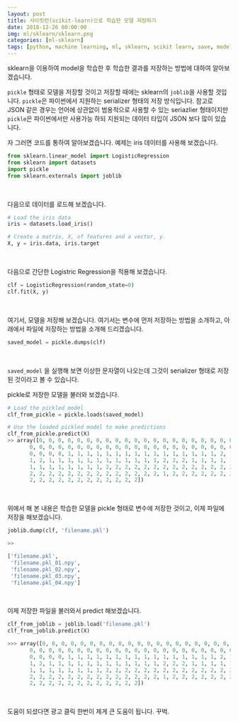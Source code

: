 ```yaml
---
layout: post
title: 사이킷런(scikit-learn)으로 학습한 모델 저장하기 
date: 2018-12-26 00:00:00
img: ml/sklearn/sklearn.png
categories: [ml-sklearn] 
tags: [python, machine learning, ml, sklearn, scikit learn, save, model] # add tag
---
```


sklearn을 이용하여 model을 학습한 후 학습한 결과를 저장하는 방법에 대하여 알아보겠습니다.

`pickle` 형태로 모델을 저장할 것이고 저장할 때에는 sklearn의 `joblib`을 사용할 것입니다.
`pickle`은 파이썬에서 지원하는 serializer 형태의 저장 방식입니다.
참고로 JSON 같은 경우는 언어에 상관없이 범용적으로 사용할 수 있는 seriazlier 형태이지만 `pickle`은 파이썬에서만 사용가능 하되
지원되는 데이터 타입이 JSON 보다 많이 있습니다.

자 그러면 코드를 통하여 알아보겠습니다. 예제는 iris 데이터를 사용해 보겠습니다.

```python
from sklearn.linear_model import LogisticRegression
from sklearn import datasets
import pickle
from sklearn.externals import joblib
```

<br>

다음으로 데이터를 로드해 보겠습니다.

```python
# Load the iris data
iris = datasets.load_iris()

# Create a matrix, X, of features and a vector, y.
X, y = iris.data, iris.target
```

<br>

다음으로 간단한 Logistric Regression을 적용해 보겠습니다.

```python
clf = LogisticRegression(random_state=0)
clf.fit(X, y)  
```

<br>

여기서, 모델을 저장해 보겠습니다. 여기서는 변수에 먼저 저장하는 방법을 소개하고, 아래에서 파일에 저장하는 방법을 소개해 드리겠습니다.

```python
saved_model = pickle.dumps(clf)
```

<br>

`saved_model` 을 실행해 보면 이상한 문자열이 나오는데 그것이 serializer 형태로 저장된 것이라고 볼 수 있습니다.

pickle로 저장한 모델을 불러와 보겠습니다.

```python
# Load the pickled model
clf_from_pickle = pickle.loads(saved_model)

# Use the loaded pickled model to make predictions
clf_from_pickle.predict(X)
>> array([0, 0, 0, 0, 0, 0, 0, 0, 0, 0, 0, 0, 0, 0, 0, 0, 0, 0, 0, 0, 0, 0, 0,
       0, 0, 0, 0, 0, 0, 0, 0, 0, 0, 0, 0, 0, 0, 0, 0, 0, 0, 0, 0, 0, 0, 0,
       0, 0, 0, 0, 1, 1, 1, 1, 1, 1, 1, 1, 1, 1, 1, 1, 1, 1, 1, 1, 2, 1, 1,
       1, 2, 1, 1, 1, 1, 1, 1, 1, 1, 1, 1, 1, 1, 2, 2, 2, 1, 1, 1, 1, 1, 1,
       1, 1, 1, 1, 1, 1, 1, 1, 2, 2, 2, 2, 2, 2, 2, 2, 2, 2, 2, 2, 2, 2, 2,
       2, 2, 2, 2, 2, 2, 2, 2, 2, 2, 2, 2, 2, 2, 1, 2, 2, 2, 2, 2, 2, 2, 2,
       2, 2, 2, 2, 2, 2, 2, 2, 2, 2, 2, 2])
```

<br>

위에서 해 본 내용은 학습한 모델을 pickle 형태로 변수에 저장한 것이고, 이제 파일에 저장을 해보겠습니다.

```python
joblib.dump(clf, 'filename.pkl') 

>>

['filename.pkl',
 'filename.pkl_01.npy',
 'filename.pkl_02.npy',
 'filename.pkl_03.npy',
 'filename.pkl_04.npy']

```

<br>

이제 저장한 파일을 불러와서 predict 해보겠습니다.

```python
clf_from_joblib = joblib.load('filename.pkl') 
clf_from_joblib.predict(X)

>>> array([0, 0, 0, 0, 0, 0, 0, 0, 0, 0, 0, 0, 0, 0, 0, 0, 0, 0, 0, 0, 0, 0, 0,
       0, 0, 0, 0, 0, 0, 0, 0, 0, 0, 0, 0, 0, 0, 0, 0, 0, 0, 0, 0, 0, 0, 0,
       0, 0, 0, 0, 1, 1, 1, 1, 1, 1, 1, 1, 1, 1, 1, 1, 1, 1, 1, 1, 2, 1, 1,
       1, 2, 1, 1, 1, 1, 1, 1, 1, 1, 1, 1, 1, 1, 2, 2, 2, 1, 1, 1, 1, 1, 1,
       1, 1, 1, 1, 1, 1, 1, 1, 2, 2, 2, 2, 2, 2, 2, 2, 2, 2, 2, 2, 2, 2, 2,
       2, 2, 2, 2, 2, 2, 2, 2, 2, 2, 2, 2, 2, 2, 1, 2, 2, 2, 2, 2, 2, 2, 2,
       2, 2, 2, 2, 2, 2, 2, 2, 2, 2, 2, 2])

```

<br>

도움이 되셨다면 광고 클릭 한번이 제게 큰 도움이 됩니다. 꾸벅.